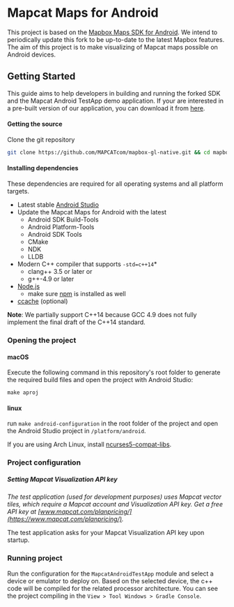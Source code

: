 # Mapcat Maps for Android

This project is based on the [Mapbox Maps SDK for Android](https://www.mapbox.com/android-sdk/). We intend to periodically update this fork to be up-to-date to the latest Mapbox features.
The aim of this project is to make visualizing of Mapcat maps possible on Android devices.

## Getting Started

This guide aims to help developers in building and running the forked SDK and the Mapcat Android TestApp demo application.
If your are interested in a pre-built version of our application, you can download it from [here](https://cdn-static.mapcat.com/apk/MapcatAndroidTestApp/latest/MapcatAndroidTestApp.apk).

#### Getting the source

Clone the git repository
```bash
git clone https://github.com/MAPCATcom/mapbox-gl-native.git && cd mapbox-gl-native
```

#### Installing dependencies

These dependencies are required for all operating systems and all platform targets.

- Latest stable [Android Studio](https://developer.android.com/studio/index.html)
- Update the Mapcat Maps for Android with the latest
  - Android SDK Build-Tools
  - Android Platform-Tools
  - Android SDK Tools
  - CMake
  - NDK
  - LLDB
- Modern C++ compiler that supports `-std=c++14`\*
  - clang++ 3.5 or later or
  - g++-4.9 or later
- [Node.js](https://nodejs.org/)
  - make sure [npm](https://www.npmjs.com) is installed as well
- [ccache](https://ccache.samba.org/) (optional)

**Note**: We partially support C++14 because GCC 4.9 does not fully implement the
final draft of the C++14 standard.

### Opening the project

#### macOS

Execute the following command in this repository's root folder to generate the required build files and open the project with Android Studio:

```
make aproj
```

#### linux

run `make android-configuration` in the root folder of the project and open the Android Studio project in `/platform/android`.

If you are using Arch Linux, install [ncurses5-compat-libs](https://aur.archlinux.org/packages/ncurses5-compat-libs).

### Project configuration

##### Setting Mapcat Visualization API key

_The test application (used for development purposes) uses Mapcat vector tiles, which require a Mapcat account and Visualization API key. Get a free API key at [www.mapcat.com/planpricing/](https://www.mapcat.com/planpricing/)._

The test application asks for your Mapcat Visualization API key upon startup.

### Running project

Run the configuration for the `MapcatAndroidTestApp` module and select a device or emulator to deploy on. Based on the selected device, the c++ code will be compiled for the related processor architecture. You can see the project compiling in the `View > Tool Windows > Gradle Console`.
